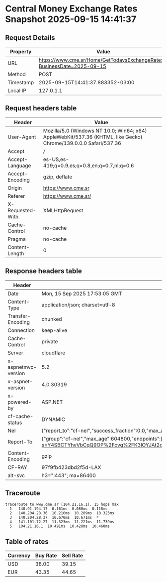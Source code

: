# Central Money Exchange Rates Snapshot 2025-09-15 14:41:37
## Request Details

| Property | Value |
|----------|-------|
| URL | https://www.cme.sr/Home/GetTodaysExchangeRates/?BusinessDate=2025-09-15 |
| Method | POST |
| Timestamp | 2025-09-15T14:41:37.883352-03:00 |
| Local IP | 127.0.1.1 |
    
## Request headers table

| Header | Value |
|--------|-------|
| User-Agent | Mozilla/5.0 (Windows NT 10.0; Win64; x64) AppleWebKit/537.36 (KHTML, like Gecko) Chrome/139.0.0.0 Safari/537.36 |
| Accept | */* |
| Accept-Language | es-US,es-419;q=0.9,es;q=0.8,en;q=0.7,nl;q=0.6 |
| Accept-Encoding | gzip, deflate |
| Origin | https://www.cme.sr |
| Referer | https://www.cme.sr/ |
| X-Requested-With | XMLHttpRequest |
| Cache-Control | no-cache |
| Pragma | no-cache |
| Content-Length | 0 |

    
## Response headers table
| Header | Value |
|--------|-------|
| Date | Mon, 15 Sep 2025 17:53:05 GMT |
| Content-Type | application/json; charset=utf-8 |
| Transfer-Encoding | chunked |
| Connection | keep-alive |
| Cache-Control | private |
| Server | cloudflare |
| x-aspnetmvc-version | 5.2 |
| x-aspnet-version | 4.0.30319 |
| x-powered-by | ASP.NET |
| cf-cache-status | DYNAMIC |
| Nel | {"report_to":"cf-nel","success_fraction":0.0,"max_age":604800} |
| Report-To | {"group":"cf-nel","max_age":604800,"endpoints":[{"url":"https://a.nel.cloudflare.com/report/v4?s=Y4SBCTYhvVbCqQ9OP%2Fovg%2FK3lOYJAt2dUQBzPGz7o9U2%2Fz0r6Bz8WDx5ZZC6MYSPz%2BNXK1HCRI4RKPLuqR%2Fm1TnPF9nnliv3IDQ%3D"}]} |
| Content-Encoding | gzip |
| CF-RAY | 97f9fb423dbd2f5d-LAX |
| alt-svc | h3=":443"; ma=86400 |

## Traceroute 

```
traceroute to www.cme.sr (104.21.16.1), 15 hops max
  1   140.91.194.17  0.161ms  0.080ms  0.118ms 
  2   140.204.28.36  10.210ms  10.209ms  10.323ms 
  3   140.204.28.37  10.670ms  10.671ms  * 
  4   141.101.72.27  11.323ms  11.221ms  11.739ms 
  5   104.21.16.1  10.491ms  10.428ms  10.460ms 

```


## Table of rates

| Currency | Buy Rate | Sell Rate |
|----------|----------|-----------|
| USD | 38.00 | 39.15 |
| EUR | 43.35 | 44.65 |
